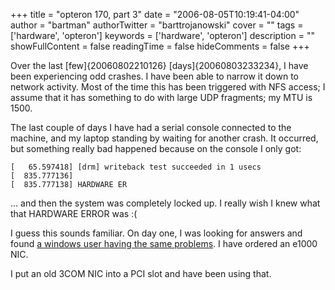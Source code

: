 +++
title = "opteron 170, part 3"
date = "2006-08-05T10:19:41-04:00"
author = "bartman"
authorTwitter = "barttrojanowski"
cover = ""
tags = ['hardware', 'opteron']
keywords = ['hardware', 'opteron']
description = ""
showFullContent = false
readingTime = false
hideComments = false
+++

Over the last [few]{20060802210126} [days]{20060803233234}, I have been experiencing odd crashes.  I have been able to
narrow it down to network activity.  Most of the time this has been triggered with NFS access; I assume that 
it has something to do with large UDP fragments; my MTU is 1500.

The last couple of days I have had a serial console connected to the machine, and my laptop standing by waiting for 
another crash.  It occurred, but something really bad happened because on the console I only got:

    [   65.597418] [drm] writeback test succeeded in 1 usecs
    [  835.777136]
    [  835.777138] HARDWARE ER  

... and then the system was completely locked up.  I really wish I knew what that HARDWARE ERROR was :(

I guess this sounds familiar.  On day one, I was looking for answers and found [a windows user having the same 
problems](http://forums.amd.com/index.php?showtopic=80512).  I have ordered an e1000 NIC.

I put an old 3COM NIC into a PCI slot and have been using that.

